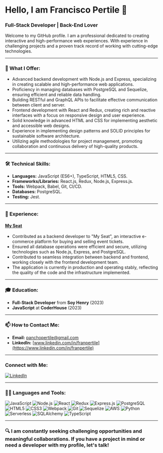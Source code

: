 # Hello, I am Francisco Pertile 👋
### Full-Stack Developer | Back-End Lover

Welcome to my GitHub profile. I am a professional dedicated to creating interactive and high-performance web experiences. With experience in challenging projects and a proven track record of working with cutting-edge technologies.

---

### 🌟 What I Offer:
- Advanced backend development with Node.js and Express, specializing in creating scalable and high-performance web applications.
- Proficiency in managing databases with PostgreSQL and Sequelize, ensuring efficient and reliable data handling.
- Building RESTful and GraphQL APIs to facilitate effective communication between client and server.
- Frontend development with React and Redux, creating rich and reactive interfaces with a focus on responsive design and user experience.
- Solid knowledge in advanced HTML and CSS for implementing aesthetic and accessible web designs.
- Experience in implementing design patterns and SOLID principles for sustainable software architecture.
- Utilizing agile methodologies for project management, promoting collaboration and continuous delivery of high-quality products.

---

### 🛠️ Technical Skills:
- **Languages:** JavaScript (ES6+), TypeScript, HTML5, CSS.
- **Frameworks/Libraries:** React.js, Redux, Node.js, Express.js.
- **Tools:** Webpack, Babel, Git, CI/CD.
- **Databases:** PostgreSQL.
- **Testing:** Jest.

---


### 💼 Experience:
#### [My Seat](https://mibutaca.vercel.app/)
- Contributed as a backend developer to "My Seat", an interactive e-commerce platform for buying and selling event tickets.
- Ensured all database operations were efficient and secure, utilizing technologies such as Node.js, Express, and PostgreSQL.
- Contributed to seamless integration between backend and frontend, working closely with the frontend development team.
- The application is currently in production and operating stably, reflecting the quality of the code and the infrastructure implemented.

---

### 🎓 Education:
- **Full-Stack Developer** from **Soy Henry** (2023)
- **JavaScript** at **CoderHouse** (2023)

---

### 📫 How to Contact Me:
- **Email:** [panchopertile@gmail.com](mailto:panchopertile@gmail.com)
- **LinkedIn:** [www.linkedin.com/in/franpertile](https://www.linkedin.com/in/franpertile)

---

### Connect with Me:
[![LinkedIn](https://img.shields.io/badge/-LinkedIn-blue?style=flat&logo=linkedin&logoColor=white)](https://www.linkedin.com/in/franpertile)

---

### 👨‍💻 Languages and Tools:

![JavaScript](https://img.shields.io/badge/-JavaScript-F7DF1E?style=flat&logo=javascript&logoColor=black)
![Node.js](https://img.shields.io/badge/-Node.js-339933?style=flat&logo=node.js&logoColor=white)
![React](https://img.shields.io/badge/-React-61DAFB?style=flat&logo=react&logoColor=black)
![Redux](https://img.shields.io/badge/-Redux-764ABC?style=flat&logo=redux&logoColor=white)
![Express.js](https://img.shields.io/badge/-Express.js-000000?style=flat&logo=express&logoColor=white)
![PostgreSQL](https://img.shields.io/badge/-PostgreSQL-336791?style=flat&logo=postgresql&logoColor=white)
![HTML5](https://img.shields.io/badge/-HTML5-E34F26?style=flat&logo=html5&logoColor=white)
![CSS3](https://img.shields.io/badge/-CSS3-1572B6?style=flat&logo=css3&logoColor=white)
![Webpack](https://img.shields.io/badge/-Webpack-8DD6F9?style=flat&logo=Webpack&logoColor=white)
![Git](https://img.shields.io/badge/-Git-F05032?style=flat&logo=git&logoColor=white)
![Sequelize](https://img.shields.io/badge/-Sequelize-52B0E7?style=flat&logo=sequelize&logoColor=white)
![AWS](https://img.shields.io/badge/-AWS-232F3E?style=flat&logo=amazonaws&logoColor=white)
![Python](https://img.shields.io/badge/-Python-3776AB?style=flat&logo=python&logoColor=white)
![Serverless](https://img.shields.io/badge/-Serverless-FD5750?style=flat&logo=serverless&logoColor=white)
![SQLAlchemy](https://img.shields.io/badge/-SQLAlchemy-FFD43B?style=flat&logo=sqlalchemy&logoColor=black)
![TypeScript](https://img.shields.io/badge/-TypeScript-3178C6?style=flat&logo=typescript&logoColor=white)


---

### 🔍 I am constantly seeking challenging opportunities and meaningful collaborations. If you have a project in mind or need a developer with my profile, let's talk!



